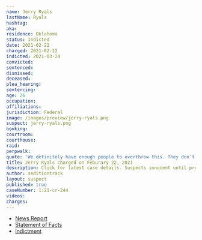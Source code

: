 ```yaml
---
name: Jerry Ryals
lastName: Ryals
hashtag:
aka:
residence: Oklahoma
status: Indicted
date: 2021-02-22
charged: 2021-02-22
indicted: 2021-03-24
convicted: 
sentenced: 
dismissed: 
deceased:
plea_hearing:
sentencing:
age: 26
occupation:
affiliations:
jurisdiction: Federal
image: /images/preview/jerry-ryals.png
suspect: jerry-ryals.png
booking:
courtroom:
courthouse:
raid:
perpwalk:
quote: 'We definitely have enough people to overthrow this. They don’t stand a chance. We got the doors open. We’re working our way in slowly but surely.'
title: Jerry Ryals charged on Feburary 22, 2021
description: Click for latest case details. Suspects innocent until proven guilty.
author: seditiontrack
layout: suspect
published: true
caseNumber: 1:21-cr-244
videos:
charges:
---
```

- [News Report](https://kfor.com/news/2-more-oklahomans-charged-in-u-s-capitol-insurrection/)
- [Statement of Facts](https://www.justice.gov/usao-dc/case-multi-defendant/file/1378856/download)
- [Indictment](https://www.justice.gov/usao-dc/case-multi-defendant/file/1381756/download)
